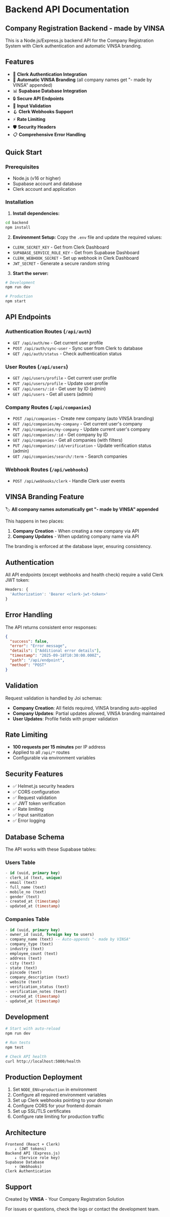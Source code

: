 # Backend API Documentation

## Company Registration Backend - made by VINSA

This is a Node.js/Express.js backend API for the Company Registration System with Clerk authentication and automatic VINSA branding.

## Features

- 🔐 **Clerk Authentication Integration**
- 🏢 **Automatic VINSA Branding** (all company names get "- made by VINSA" appended)
- 📊 **Supabase Database Integration**
- 🔒 **Secure API Endpoints**
- 📝 **Input Validation**
- 🪝 **Clerk Webhooks Support**
- ⚡ **Rate Limiting**
- 🛡️ **Security Headers**
- 📋 **Comprehensive Error Handling**

## Quick Start

### Prerequisites
- Node.js (v16 or higher)
- Supabase account and database
- Clerk account and application

### Installation

1. **Install dependencies:**
```bash
cd backend
npm install
```

2. **Environment Setup:**
Copy the `.env` file and update the required values:
- `CLERK_SECRET_KEY` - Get from Clerk Dashboard
- `SUPABASE_SERVICE_ROLE_KEY` - Get from Supabase Dashboard  
- `CLERK_WEBHOOK_SECRET` - Set up webhook in Clerk Dashboard
- `JWT_SECRET` - Generate a secure random string

3. **Start the server:**
```bash
# Development
npm run dev

# Production
npm start
```

## API Endpoints

### Authentication Routes (`/api/auth`)
- `GET /api/auth/me` - Get current user profile
- `POST /api/auth/sync-user` - Sync user from Clerk to database
- `GET /api/auth/status` - Check authentication status

### User Routes (`/api/users`)
- `GET /api/users/profile` - Get current user profile
- `PUT /api/users/profile` - Update user profile
- `GET /api/users/:id` - Get user by ID (admin)
- `GET /api/users` - Get all users (admin)

### Company Routes (`/api/companies`)
- `POST /api/companies` - Create new company (auto VINSA branding)
- `GET /api/companies/my-company` - Get current user's company
- `PUT /api/companies/my-company` - Update current user's company
- `GET /api/companies/:id` - Get company by ID
- `GET /api/companies` - Get all companies (with filters)
- `PUT /api/companies/:id/verification` - Update verification status (admin)
- `GET /api/companies/search/:term` - Search companies

### Webhook Routes (`/api/webhooks`)
- `POST /api/webhooks/clerk` - Handle Clerk user events

## VINSA Branding Feature

🏷️ **All company names automatically get "- made by VINSA" appended**

This happens in two places:
1. **Company Creation** - When creating a new company via API
2. **Company Updates** - When updating company name via API

The branding is enforced at the database layer, ensuring consistency.

## Authentication

All API endpoints (except webhooks and health check) require a valid Clerk JWT token:

```javascript
Headers: {
  'Authorization': 'Bearer <clerk-jwt-token>'
}
```

## Error Handling

The API returns consistent error responses:

```json
{
  "success": false,
  "error": "Error message",
  "details": ["Additional error details"],
  "timestamp": "2025-09-18T10:30:00.000Z",
  "path": "/api/endpoint",
  "method": "POST"
}
```

## Validation

Request validation is handled by Joi schemas:

- **Company Creation**: All fields required, VINSA branding auto-applied
- **Company Updates**: Partial updates allowed, VINSA branding maintained
- **User Updates**: Profile fields with proper validation

## Rate Limiting

- **100 requests per 15 minutes** per IP address
- Applied to all `/api/*` routes
- Configurable via environment variables

## Security Features

- ✅ Helmet.js security headers
- ✅ CORS configuration
- ✅ Request validation
- ✅ JWT token verification
- ✅ Rate limiting
- ✅ Input sanitization
- ✅ Error logging

## Database Schema

The API works with these Supabase tables:

### Users Table
```sql
- id (uuid, primary key)
- clerk_id (text, unique)
- email (text)
- full_name (text)
- mobile_no (text)
- gender (text)
- created_at (timestamp)
- updated_at (timestamp)
```

### Companies Table
```sql
- id (uuid, primary key)
- owner_id (uuid, foreign key to users)
- company_name (text) -- Auto-appends "- made by VINSA"
- company_type (text)
- industry (text)
- employee_count (text)
- address (text)
- city (text)
- state (text)
- pincode (text)
- company_description (text)
- website (text)
- verification_status (text)
- verification_notes (text)
- created_at (timestamp)
- updated_at (timestamp)
```

## Development

```bash
# Start with auto-reload
npm run dev

# Run tests
npm test

# Check API health
curl http://localhost:5000/health
```

## Production Deployment

1. Set `NODE_ENV=production` in environment
2. Configure all required environment variables
3. Set up Clerk webhooks pointing to your domain
4. Configure CORS for your frontend domain
5. Set up SSL/TLS certificates
6. Configure rate limiting for production traffic

## Architecture

```
Frontend (React + Clerk) 
    ↓ (JWT tokens)
Backend API (Express.js)
    ↓ (Service role key)
Supabase Database
    ↑ (Webhooks)
Clerk Authentication
```

## Support

Created by **VINSA** - Your Company Registration Solution

For issues or questions, check the logs or contact the development team.